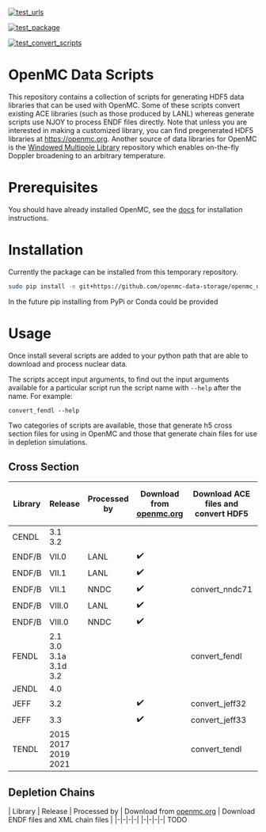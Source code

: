 [![test_urls](https://github.com/shimwell/data/actions/workflows/test_urls.yml/badge.svg)](https://github.com/shimwell/data/actions/workflows/test_urls.yml)

[![test_package](https://github.com/openmc-data-storage/openmc_data/actions/workflows/test_package.yml/badge.svg)](https://github.com/openmc-data-storage/openmc_data/actions/workflows/test_package.yml)

[![test_convert_scripts](https://github.com/openmc-data-storage/openmc_data/actions/workflows/test_processing.yml/badge.svg)](https://github.com/openmc-data-storage/openmc_data/actions/workflows/test_processing.yml)



# OpenMC Data Scripts

This repository contains a collection of scripts for generating HDF5 data
libraries that can be used with OpenMC. Some of these scripts convert existing
ACE libraries (such as those produced by LANL) whereas generate scripts use
NJOY to process ENDF files directly. Note that unless you are interested in
making a customized library, you can find pregenerated HDF5 libraries at
https://openmc.org. Another source of data libraries for OpenMC is the
[Windowed Multipole Library](https://github.com/mit-crpg/WMP_Library)
repository which enables on-the-fly Doppler broadening to an arbitrary
temperature.

# Prerequisites

You should have already installed OpenMC, see the [docs](https://docs.openmc.org/en/stable/quickinstall.html) for installation instructions.
# Installation


Currently the package can be installed from this temporary repository.

```bash
sudo pip install -e git+https://github.com/openmc-data-storage/openmc_data.git
```

In the future pip installing from PyPi or Conda could be provided


# Usage

Once install several scripts are added to your python path that are able to
download and process nuclear data.

The scripts accept input arguments, to find out the input arguments available
for a particular script run the script name with ```--help``` after the name.
For example:

```convert_fendl --help```

Two categories of scripts are available, those that generate h5 cross section
files for using in OpenMC and those that generate chain files for use in
depletion simulations.

## Cross Section

| Library | Release | Processed by | Download from [openmc.org](https://openmc.org/) | Download ACE files and convert HDF5 | Download ENDF files and generate HDF5 | Convert local ACE files |
|-|-|-|-|-|-|-|
| CENDL | 3.1<br>3.2 |  |  |  | generate_cendl |  |
| ENDF/B | VII.0 | LANL | :heavy_check_mark: |  |  | convert_mcnp70 |
| ENDF/B | VII.1 | LANL | :heavy_check_mark: |  |  | convert_mcnp71 |
| ENDF/B | VII.1 | NNDC | :heavy_check_mark: | convert_nndc71 | generate_endf |  |
| ENDF/B | VIII.0 | LANL | :heavy_check_mark: |  |  | convert_lib80x |
| ENDF/B | VIII.0 | NNDC | :heavy_check_mark: |  | generate_endf |  |
| FENDL | 2.1<br>3.0<br>3.1a<br>3.1d<br>3.2 |  |  | convert_fendl |  |  |
| JENDL | 4.0 |  |  |  | generate_jendl |  |
| JEFF | 3.2 |  | :heavy_check_mark: | convert_jeff32 |  |  |
| JEFF | 3.3 |  | :heavy_check_mark: | convert_jeff33 |  |  |
| TENDL | 2015<br>2017<br>2019<br>2021|  |  | convert_tendl |  |  |

## Depletion Chains

| Library | Release | Processed by | Download from [openmc.org](https://openmc.org/) | Download ENDF files and XML chain files |
|-|-|-|-|
|-|-|-|-|
TODO
